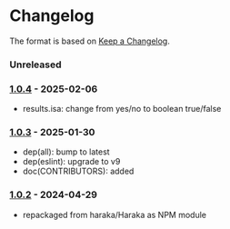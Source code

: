 # Changelog

The format is based on [Keep a Changelog](https://keepachangelog.com/).

### Unreleased

### [1.0.4] - 2025-02-06

- results.isa: change from yes/no to boolean true/false

### [1.0.3] - 2025-01-30

- dep(all): bump to latest
- dep(eslint): upgrade to v9
- doc(CONTRIBUTORS): added

### [1.0.2] - 2024-04-29

- repackaged from haraka/Haraka as NPM module

[1.0.1]: https://github.com/haraka/haraka-plugin-bounce/releases/tag/1.0.1
[1.0.2]: https://github.com/haraka/haraka-plugin-bounce/releases/tag/v1.0.2
[1.0.3]: https://github.com/haraka/haraka-plugin-bounce/releases/tag/v1.0.3
[1.0.4]: https://github.com/haraka/haraka-plugin-bounce/releases/tag/v1.0.4
